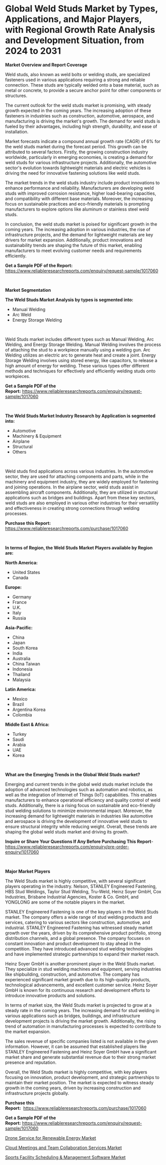 <p><h1>Global Weld Studs Market by Types, Applications, and Major Players, with Regional Growth Rate Analysis and Development Situation, from 2024 to 2031</h1></p><p><strong>Market Overview and Report Coverage</strong></p>
<p><p>Weld studs, also known as weld bolts or welding studs, are specialized fasteners used in various applications requiring a strong and reliable connection. These studs are typically welded onto a base material, such as metal or concrete, to provide a secure anchor point for other components or structures.</p><p>The current outlook for the weld studs market is promising, with steady growth expected in the coming years. The increasing adoption of these fasteners in industries such as construction, automotive, aerospace, and manufacturing is driving the market's growth. The demand for weld studs is fueled by their advantages, including high strength, durability, and ease of installation.</p><p>Market forecasts indicate a compound annual growth rate (CAGR) of 6% for the weld studs market during the forecast period. This growth can be attributed to several factors. Firstly, the growing construction industry worldwide, particularly in emerging economies, is creating a demand for weld studs for various infrastructure projects. Additionally, the automotive sector's evolution towards lightweight materials and electric vehicles is driving the need for innovative fastening solutions like weld studs.</p><p>The market trends in the weld studs industry include product innovations to enhance performance and reliability. Manufacturers are developing weld studs with improved corrosion resistance, higher load-bearing capacities, and compatibility with different base materials. Moreover, the increasing focus on sustainable practices and eco-friendly materials is prompting manufacturers to explore options like aluminum or stainless steel weld studs.</p><p>In conclusion, the weld studs market is poised for significant growth in the coming years. The increasing adoption in various industries, the rise of infrastructure projects, and the demand for lightweight materials are key drivers for market expansion. Additionally, product innovations and sustainability trends are shaping the future of this market, enabling manufacturers to meet evolving customer needs and requirements efficiently.</p></p>
<p><strong>Get a Sample PDF of the Report:</strong> <a href="https://www.reliableresearchreports.com/enquiry/request-sample/1017060">https://www.reliableresearchreports.com/enquiry/request-sample/1017060</a></p>
<p>&nbsp;</p>
<p><strong>Market Segmentation</strong></p>
<p><strong>The Weld Studs Market Analysis by types is segmented into:</strong></p>
<p><ul><li>Manual Welding</li><li>Arc Weld</li><li>Energy Storage Welding</li></ul></p>
<p>&nbsp;</p>
<p><p>Weld Studs market includes different types such as Manual Welding, Arc Welding, and Energy Storage Welding. Manual Welding involves the process of attaching the stud to a workpiece manually using a welding gun. Arc Welding utilizes an electric arc to generate heat and create a joint. Energy Storage Welding involves using stored energy, like capacitors, to release a high amount of energy for welding. These various types offer different methods and techniques for effectively and efficiently welding studs onto workpieces.</p></p>
<p><strong>Get a Sample PDF of the Report:</strong>&nbsp;<a href="https://www.reliableresearchreports.com/enquiry/request-sample/1017060">https://www.reliableresearchreports.com/enquiry/request-sample/1017060</a></p>
<p>&nbsp;</p>
<p><strong>The Weld Studs Market Industry Research by Application is segmented into:</strong></p>
<p><ul><li>Automotive</li><li>Machinery & Equipment</li><li>Airplane</li><li>Structural</li><li>Others</li></ul></p>
<p>&nbsp;</p>
<p><p>Weld studs find applications across various industries. In the automotive sector, they are used for attaching components and parts, while in the machinery and equipment industry, they are widely employed for fastening and joining operations. In the airplane sector, weld studs assist in assembling aircraft components. Additionally, they are utilized in structural applications such as bridges and buildings. Apart from these key sectors, weld studs are also employed in various other industries for their versatility and effectiveness in creating strong connections through welding processes.</p></p>
<p><strong>Purchase this Report:</strong>&nbsp; <a href="https://www.reliableresearchreports.com/purchase/1017060">https://www.reliableresearchreports.com/purchase/1017060</a></p>
<p>&nbsp;</p>
<p><strong>In terms of Region, the Weld Studs Market Players available by Region are:</strong></p>
<p>
    <p> <strong> North America: </strong>
        <ul>
            <li>United States</li>
            <li>Canada</li>
        </ul>
        </p> 
    <p> <strong> Europe: </strong>
        <ul>
            <li>Germany</li>
            <li>France</li>
            <li>U.K.</li>
            <li>Italy</li>
            <li>Russia</li>
        </ul>
        </p> 
    <p> <strong> Asia-Pacific: </strong>
        <ul>
            <li>China</li>
            <li>Japan</li>
            <li>South Korea</li>
            <li>India</li>
            <li>Australia</li>
            <li>China Taiwan</li>
            <li>Indonesia</li>
            <li>Thailand</li>
            <li>Malaysia</li>
        </ul>
        </p> 
    <p> <strong> Latin America: </strong>
        <ul>
            <li>Mexico</li>
            <li>Brazil</li>
            <li>Argentina Korea</li>
            <li>Colombia</li>
        </ul>
        </p> 
    <p> <strong> Middle East & Africa: </strong>
        <ul>
            <li>Turkey</li>
            <li>Saudi</li>
            <li>Arabia</li>
            <li>UAE</li>
            <li>Korea</li>
        </ul>
    </p>
    </p>
<p>&nbsp;</p>
<p><strong>What are the Emerging Trends in the Global Weld Studs market?</strong></p>
<p><p>Emerging and current trends in the global weld studs market include the adoption of advanced technologies such as automation and robotics, as well as the integration of Internet of Things (IoT) capabilities. This enables manufacturers to enhance operational efficiency and quality control of weld studs. Additionally, there is a rising focus on sustainable and eco-friendly stud welding solutions to minimize environmental impact. Moreover, the increasing demand for lightweight materials in industries like automotive and aerospace is driving the development of innovative weld studs to ensure structural integrity while reducing weight. Overall, these trends are shaping the global weld studs market and driving its growth.</p></p>
<p><strong>Inquire or Share Your Questions If Any Before Purchasing This Report</strong>- <a href="https://www.reliableresearchreports.com/enquiry/pre-order-enquiry/1017060">https://www.reliableresearchreports.com/enquiry/pre-order-enquiry/1017060</a></p>
<p>&nbsp;</p>
<p><strong>Major Market Players</strong></p>
<p><p>The Weld Studs market is highly competitive, with several significant players operating in the industry. Nelson, STANLEY Engineered Fastening, HBS Stud Weldings, Taylor Stud Welding, Tru-Weld, Heinz Soyer GmbH, Cox Industries, Brisbane Industrial Agencies, Koster & Co. GmbH, and YONGLONG are some of the notable players in the market.</p><p>STANLEY Engineered Fastening is one of the key players in the Weld Studs market. The company offers a wide range of stud welding products and services, catering to various sectors like construction, automotive, and industrial. STANLEY Engineered Fastening has witnessed steady market growth over the years, driven by its comprehensive product portfolio, strong distribution channels, and a global presence. The company focuses on constant innovation and product development to stay ahead in the competition. They have introduced advanced stud welding technologies and have implemented strategic partnerships to expand their market reach.</p><p>Heinz Soyer GmbH is another prominent player in the Weld Studs market. They specialize in stud welding machines and equipment, serving industries like shipbuilding, construction, and automotive. The company has experienced significant market growth due to its high-quality products, technological advancements, and excellent customer service. Heinz Soyer GmbH is known for its continuous research and development efforts to introduce innovative products and solutions.</p><p>In terms of market size, the Weld Studs market is projected to grow at a steady rate in the coming years. The increasing demand for stud welding in various applications such as bridges, buildings, and infrastructure development projects is driving the market growth. Additionally, the rising trend of automation in manufacturing processes is expected to contribute to the market expansion.</p><p>The sales revenue of specific companies listed is not available in the given information. However, it can be assumed that established players like STANLEY Engineered Fastening and Heinz Soyer GmbH have a significant market share and generate substantial revenue due to their strong market presence and reputation.</p><p>Overall, the Weld Studs market is highly competitive, with key players focusing on innovation, product development, and strategic partnerships to maintain their market position. The market is expected to witness steady growth in the coming years, driven by increasing construction and infrastructure projects globally.</p></p>
<p><strong>Purchase this Report:</strong>&nbsp;&nbsp;<a href="https://www.reliableresearchreports.com/purchase/1017060">https://www.reliableresearchreports.com/purchase/1017060</a></p>
<p></p>
<p><strong>Get a Sample PDF of the Report:</strong>&nbsp;<a href="https://www.reliableresearchreports.com/enquiry/request-sample/1017060">https://www.reliableresearchreports.com/enquiry/request-sample/1017060</a></p>
<p><p><a href="https://medium.com/@santoshh992151/analyzing-drone-service-for-renewable-energy-market-global-industry-perspective-and-forecast-2023-5dd6c34b7134">Drone Service for Renewable Energy Market</a></p><p><a href="https://medium.com/@santoshh992151/cloud-meetings-and-team-collaboration-services-market-insights-into-market-cagr-market-trends-80a7a8f46b7b">Cloud Meetings and Team Collaboration Services Market</a></p><p><a href="https://medium.com/@santoshh992151/sports-facility-scheduling-amp-management-software-market-insights-into-market-cagr-market-cd79c47f76ab">Sports Facility Scheduling & Management Software Market</a></p></p>